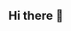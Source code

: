 ## Hi there 👋

<!--
Juan Luis is a technical referent in Microsoft technologies with specialty in .NET. Extensive experience in the development of business environments in the Microsoft platform. Technical leader in Microsoft Azure with experience in project planning, analysis, development, implementation and management. Broad experience in systems integration, solutions creation and management applications architecture. 
Standardization of development and implementation methodologies, load testing, performance testing, traceability and management error analysis.
Mentor and facilitator in small teams, extremely motivated and eager to continue learning. Passionate about new technologies and their uses. Speaker and trainer with a positive presence in both internal and public communities and social networks

### ⚡ Education and Certifications ⚡
- Azure Developer Associate Certified
- Avanade Certified Scrum Developer (ASD)
- Avanade Certified Scrum Project Manager (ASPM)
- ITIL Service Management Essentials v3
- Quality Management
- Public Speaking Techniques
- "Estela" Program. Renewing Leadership for Technical Consultant.
- Developing XML Web Services and Server Components with Microsoft Visual C# .NET and the Microsoft .NET Framework
- Developing and Implementing Windows-based Applications with Microsoft Visual C# .NET and Microsoft Visual Studio .NET
- 
### 👯 Selected Experience 👯
- **Internal-Everis**: Improve the Innovation and Automation process for all projects. Lead teams, develop products, internal tools, Scaffoldings, templates and scripts. In general implant new solutions to improve the productivity in all the projects/teams, based on different technologies: .NET, Angular and NodeJS. Using Azure App Services and AKS for Hosting and, Azure DevOps pipelines for CI/CD for a provisioned Infrastructure.
- **Mutualidad de la Abogacía**: Azure Architect, DevOps, and tech lead and DotNet Development Team support. Migration to implement a new Cloud system for “Prestaciones” under DDD (Domain Driven Design), CQRS and SAGA patterns to implement Micro-Services hosting on AKS, AppServices and Static Web Site (for front) and Azure API Management to manage all of them. Definition and implementation of CI/CD strategy under Azure DevOps pipelines and using Helm to deploy to AKS.
- **IDB (International Development Bank)**: Azure Architect, Startup Project and Development Team support. Definition, design architect DevOps strategy and develop cross components for the Audit Financial System Processing based on AI. Designing and development Azure Jenkins pipelines to deploy ASPNET Core API Rest in AppServices, Linux VM and Static Web Sites. 
- **EU Commmision**: Tobacco Traceability System. Architect and Spanish Core Team Coordinator to design and implement REST API using Open API and develop Cross components, provisioning AWS environments using Terraform (Lambda, API Gateway, S3, SQS) under Azure DevOps Pipelines.
- **Best Day Travel Group**: Build a new base technology (Drakkars framework) to develop a high-quality software for the Tourism. Start-up project, architecture design and definition and, cross components development. Based on ASPNet Core API Rest (mini-services) based on N-Layer hosting on AKS and Azure SQL Database for data and Azure Service Bus for messaging.
- **Fremap  (Social security collaborative entity)**: Lead the technical evolution for all internal apps (Web and Desktop). Establish and define standards and methodologies, quality assurance programming (projects revision), tools for development and cross components, project technical support, coordination, and collaboration with other departments (Security, Infrastructure, Network, and Communications). Mainly using ASP.NET Web Forms MVP, Windows WPF y Windows Form, WCF and REST services
- **BBVA (Spanish multinational financial services)**: Analysis, designing and development a collection of applications dedicated to Microsoft Exchange integration within the company´s infrastructure with HOST through an ESB via MQ (IBM). Extension of OWA (Outlook Web Access) interface for the visualization and exploitation of information located in personal and professional agendas (mail, appointments, work and contacts) generated by both the user and BBVA applications. C#, Visual Studio Tools for Office, SQL Server.
- **Caixa Cataluña (Spanish financial services)**: As a senior Consultant, develop new Addins for Outlook 2003 and Exchange 2003 as a professional agenda based on C# and Visual Studio Tools for Office.
- **ITA (Aragon Technological Institute)**: Development in .NET y CSF (Connected Services Framework). Tool based on SOA architecture which allows for rapid integration of Web services (implemented on WSE 2.0 (WS-*)) and reduces interdependency. C#, WCF.
- **MTAS**: Application for risk assessment (for TabletPCs) and help for the work of the Technicians of the FREMAP Prevention Society that replaces the current Lotus Notes application and the Excel sheets of Agriculture and SMEs. Analysis, initial design of the solution and .NET development. Training on SQL, C # (. NET) and good practices for the work team.
- **Produban**: For Banco Santander´s 150th anniversary, a disclaimer for Exchange was developed. The final product objective was a text and image representing said anniversary, which was added automatically to all outgoing emails. 
- **Telefónica**: Design and development in .NET (C++, C# and Enterprise Library, Caching, logging and access to SQL information/data).
- **Other Customers**: Sr. Consultant and Consultant. Analysis, Design and development as part of tems. ASP.NET, C#, Web Custom Controls, WCF, Visual Studio Tools for Office (Outlook Addins), SQL Server (include DTS and Jobs) and Biztalk Server.


🔭 I’m currently working on #Azure with #Dapr and so on, so you can ask me about it ;).
-->
